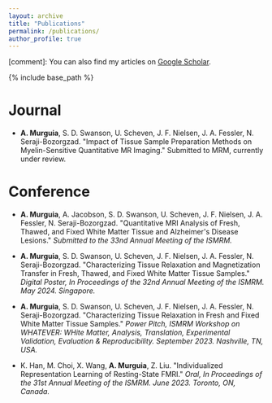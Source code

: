 ```yaml
---
layout: archive
title: "Publications"
permalink: /publications/
author_profile: true
---
```


[comment]: You can also find my articles on [Google Scholar](https://scholar.google.com/citations?user=J7WSE60AAAAJ&hl=en&oi=ao).
  
{% include base_path %}


<b>Journal</b>
======
*  <b>A. Murguia</b>, S. D. Swanson, U. Scheven, J. F. Nielsen, J. A. Fessler, N. Seraji-Bozorgzad. "Impact of Tissue Sample Preparation Methods on Myelin-Sensitive Quantitative MR Imaging." Submitted to MRM, currently under review.


<b>Conference</b>
======

* <b>A. Murguia</b>, A. Jacobson, S. D. Swanson, U. Scheven, J. F. Nielsen, J. A. Fessler, N. Seraji-Bozorgzad. "Quantitative MRI Analysis of Fresh, Thawed, and Fixed White Matter Tissue and Alzheimer's Disease Lesions." <em>Submitted to the 33nd Annual Meeting of the ISMRM.</em>

* <b>A. Murguia</b>, S. D. Swanson, U. Scheven, J. F. Nielsen, J. A. Fessler, N. Seraji-Bozorgzad. "Characterizing Tissue Relaxation and Magnetization Transfer in Fresh, Thawed, and Fixed White Matter Tissue Samples." <em>Digital Poster, In Proceedings of the 32nd Annual Meeting of the ISMRM. May 2024. Singapore.</em>

* <b>A. Murguia</b>, S. D. Swanson, U. Scheven, J. F. Nielsen, J. A. Fessler, N. Seraji-Bozorgzad. "Characterizing Tissue Relaxation in Fresh and Fixed White Matter Tissue Samples." <em>Power Pitch, ISMRM Workshop on WHATEVER: WHite Matter, Analysis, Translation, Experimental Validation, Evaluation & Reproducibility. September 2023. Nashville, TN, USA.</em>

* K. Han, M. Choi, X. Wang, <b>A. Murguia</b>, Z. Liu. "Individualized Representation Learning of Resting-State FMRI." <em>Oral, In Proceedings of the 31st Annual Meeting of the ISMRM. June 2023. Toronto, ON, Canada.</em>
